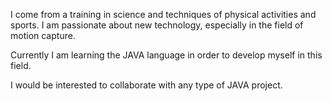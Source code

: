 I come from a training in science and techniques of physical activities and sports.
I am passionate about new technology, especially in the field of motion capture.

Currently I am learning the JAVA language in order to develop myself in this field.

I would be interested to collaborate with any type of JAVA project.

<!---
Jpignet/Jpignet is a ✨ special ✨ repository because its `README.md` (this file) appears on your GitHub profile.
You can click the Preview link to take a look at your changes.
--->
